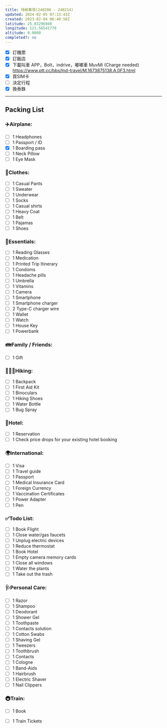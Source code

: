 ```yaml
---
title: 待辦事項(240206 - 240214)
updated: 2024-02-05 07:13:43Z
created: 2023-02-04 06:40:56Z
latitude: 25.03296940
longitude: 121.56541770
altitude: 0.0000
completed?: no
---
```


- [x] 訂機票
- [x] 訂飯店
- [x] 下載叫車 APP，Bolt，indrive，嘟嘟車 MuvMi (Charge needed)
https://www.ptt.cc/bbs/Ind-travel/M.1673875138.A.0F3.html
- [x] 買SIM卡
- [ ] 決定行程
- [x] 換泰銖

---

## Packing List
### ✈️Airplane:
- [ ] 1 Headphones 
- [ ] 1 Passport / ID 
- [x] 1 Boarding pass 
- [ ] 1 Neck Pillow 
- [ ] 1 Eye Mask 

### 👕Clothes:
- [ ] 1 Casual Pants 
- [ ] 1 Sweater 
- [ ] 1 Underwear 
- [ ] 1 Socks 
- [ ] 1 Casual shirts 
- [ ] 1 Heavy Coat 
- [ ] 1 Belt 
- [ ] 1 Pajamas 
- [ ] 1 Shoes 

### 🧢Essentials:
- [ ] 1 Reading Glasses 
- [ ] 1 Medication 
- [ ] 1 Printed Trip Itinerary 
- [ ] 1 Condoms 
- [ ] 1 Headache pills 
- [ ] 1 Umbrella 
- [ ] 1 Vitamins 
- [ ] 1 Camera 
- [ ] 1 Smartphone 
- [ ] 1 Smartphone charger 
- [ ] 2 Type-C charger wire
- [ ] 1 Wallet 
- [ ] 1 Watch 
- [ ] 1 House Key 
- [ ] 1 Powerbank 

### 👪Family / Friends:
- [ ] 1 Gift 

### 🚶🏻‍♀️Hiking:
- [ ] 1 Backpack 
- [ ] 1 First Aid Kit 
- [ ] 1 Binoculars 
- [ ] 1 Hiking Shoes 
- [ ] 1 Water Bottle 
- [ ] 1 Bug Spray 

### 🏨Hotel:
- [ ] 1 Reservation 
- [ ] 1 Check price drops for your existing hotel booking 

### 🌍International:
- [ ] 1 Visa 
- [ ] 1 Travel guide 
- [ ] 1 Passport 
- [ ] 1 Medical Insurance Card 
- [ ] 1 Foreign Currency 
- [ ] 1 Vaccination Certificates 
- [ ] 1 Power Adapter 
- [ ] 1 Pen 

### ✅Todo List:
- [ ] 1 Book Flight 
- [ ] 1 Close water/gas faucets 
- [ ] 1 Unplug electric devices 
- [ ] 1 Reduce thermostat 
- [ ] 1 Book Hotel 
- [ ] 1 Empty camera memory cards 
- [ ] 1 Close all windows 
- [ ] 1 Water the plants 
- [ ] 1 Take out the trash 

### 🩺Personal Care:
- [ ] 1 Razor 
- [ ] 1 Shampoo 
- [ ] 1 Deodorant 
- [ ] 1 Shower Gel 
- [ ] 1 Toothpaste 
- [ ] 1 Contacts solution 
- [ ] 1 Cotton Swabs 
- [ ] 1 Shaving Gel 
- [ ] 1 Tweezers 
- [ ] 1 Toothbrush 
- [ ] 1 Contacts 
- [ ] 1 Cologne 
- [ ] 1 Band-Aids 
- [ ] 1 Hairbrush 
- [ ] 1 Electric Shaver 
- [ ] 1 Nail Clippers 

### 🚇Train:
- [ ] 1 Book 
- [ ] 1 Train Tickets







